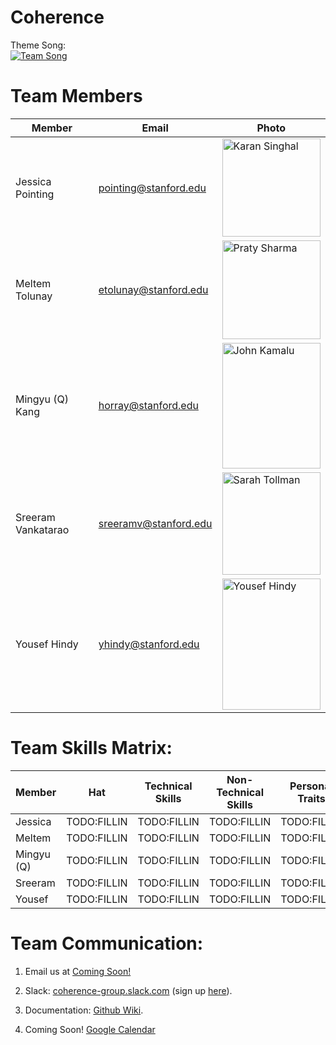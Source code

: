 # Coherence

Theme Song:  
[![Team Song](http://img.youtube.com/vi/o_Ay_iDRAbc/0.jpg)](http://www.youtube.com/watch?v=o_Ay_iDRAbc "Hans Zimmer - Mountains (Interstellar Soundtrack)")

# Team Members
Member | Email | Photo
--- | --- | ---
Jessica Pointing | pointing@stanford.edu | <img src="https://i.imgur.com/OjaDlnK.jpg" alt="Karan Singhal" width="157.5" height="157.5">
Meltem Tolunay | etolunay@stanford.edu | <img src="https://i.imgur.com/qpkakAD.jpg" alt="Praty Sharma" width="157.5" height="157.5">
Mingyu (Q) Kang | horray@stanford.edu | <img src="https://i.imgur.com/oKfnrXc.jpg" alt="John Kamalu" width="157.5" height="201">
Sreeram Vankatarao  | sreeramv@stanford.edu | <img src="https://i.imgur.com/2RB416X.jpg" alt="Sarah Tollman" width="157.5" height="164.4">
Yousef Hindy | yhindy@stanford.edu | <img src="https://i.imgur.com/c1n3cae.jpg" alt="Yousef Hindy" width="157.5" height="210">

# Team Skills Matrix:

Member | Hat | Technical Skills | Non-Technical Skills | Personal Traits | Desired Growth | Weaknesses
--- | --- | --- | --- | --- | --- | ---
Jessica | TODO:FILLIN | TODO:FILLIN | TODO:FILLIN | TODO:FILLIN | TODO:FILLIN | TODO:FILLIN
Meltem | TODO:FILLIN | TODO:FILLIN | TODO:FILLIN | TODO:FILLIN | TODO:FILLIN | TODO:FILLIN
Mingyu (Q) | TODO:FILLIN | TODO:FILLIN | TODO:FILLIN | TODO:FILLIN | TODO:FILLIN | TODO:FILLIN
Sreeram | TODO:FILLIN | TODO:FILLIN | TODO:FILLIN | TODO:FILLIN | TODO:FILLIN | TODO:FILLIN
Yousef | TODO:FILLIN | TODO:FILLIN | TODO:FILLIN | TODO:FILLIN | TODO:FILLIN | TODO:FILLIN

# Team Communication:
1. Email us at [Coming Soon!](google.com)

2. Slack: [coherence-group.slack.com](https://coherence-group.slack.com) (sign up [here](https://coherence-group.slack.com/signup)).

3. Documentation: [Github Wiki](https://github.com/cs210/coherence/wiki).

4. Coming Soon! [Google Calendar](https://calendar.google.com/calendar/embed?src=stanford.edu_rsg43to2epthvtkim72t0des9o%40group.calendar.google.com&ctz=America%2FLos_Angeles)
